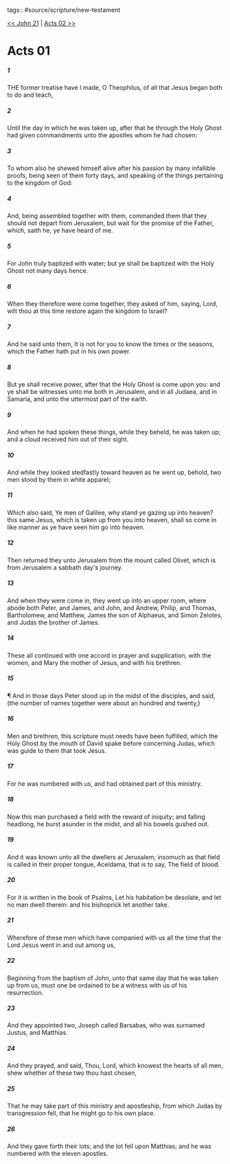 tags:: #source/scripture/new-testament

[<< John 21](/New_Testament/04_John/John_21.md) | [Acts 02 >>](/New_Testament/05_Acts/Acts_02.md)

# Acts 01

##### 1

THE former treatise have I made, O Theophilus, of all that Jesus began both to do and teach,

##### 2

Until the day in which he was taken up, after that he through the Holy Ghost had given commandments unto the apostles whom he had chosen:

##### 3

To whom also he shewed himself alive after his passion by many infallible proofs, being seen of them forty days, and speaking of the things pertaining to the kingdom of God:

##### 4

And, being assembled together with them, commanded them that they should not depart from Jerusalem, but wait for the promise of the Father, which, saith he, ye have heard of me.

##### 5

For John truly baptized with water; but ye shall be baptized with the Holy Ghost not many days hence.

##### 6

When they therefore were come together, they asked of him, saying, Lord, wilt thou at this time restore again the kingdom to Israel?

##### 7

And he said unto them, It is not for you to know the times or the seasons, which the Father hath put in his own power.

##### 8

But ye shall receive power, after that the Holy Ghost is come upon you: and ye shall be witnesses unto me both in Jerusalem, and in all Judaea, and in Samaria, and unto the uttermost part of the earth.

##### 9

And when he had spoken these things, while they beheld, he was taken up; and a cloud received him out of their sight.

##### 10

And while they looked stedfastly toward heaven as he went up, behold, two men stood by them in white apparel;

##### 11

Which also said, Ye men of Galilee, why stand ye gazing up into heaven? this same Jesus, which is taken up from you into heaven, shall so come in like manner as ye have seen him go into heaven.

##### 12

Then returned they unto Jerusalem from the mount called Olivet, which is from Jerusalem a sabbath day's journey.

##### 13

And when they were come in, they went up into an upper room, where abode both Peter, and James, and John, and Andrew, Philip, and Thomas, Bartholomew, and Matthew, James the son of Alphaeus, and Simon Zelotes, and Judas the brother of James.

##### 14

These all continued with one accord in prayer and supplication, with the women, and Mary the mother of Jesus, and with his brethren.

##### 15

¶ And in those days Peter stood up in the midst of the disciples, and said, (the number of names together were about an hundred and twenty,)

##### 16

Men and brethren, this scripture must needs have been fulfilled, which the Holy Ghost by the mouth of David spake before concerning Judas, which was guide to them that took Jesus.

##### 17

For he was numbered with us, and had obtained part of this ministry.

##### 18

Now this man purchased a field with the reward of iniquity; and falling headlong, he burst asunder in the midst, and all his bowels gushed out.

##### 19

And it was known unto all the dwellers at Jerusalem; insomuch as that field is called in their proper tongue, Aceldama, that is to say, The field of blood.

##### 20

For it is written in the book of Psalms, Let his habitation be desolate, and let no man dwell therein: and his bishoprick let another take.

##### 21

Wherefore of these men which have companied with us all the time that the Lord Jesus went in and out among us,

##### 22

Beginning from the baptism of John, unto that same day that he was taken up from us, must one be ordained to be a witness with us of his resurrection.

##### 23

And they appointed two, Joseph called Barsabas, who was surnamed Justus, and Matthias.

##### 24

And they prayed, and said, Thou, Lord, which knowest the hearts of all men, shew whether of these two thou hast chosen,

##### 25

That he may take part of this ministry and apostleship, from which Judas by transgression fell, that he might go to his own place.

##### 26

And they gave forth their lots; and the lot fell upon Matthias; and he was numbered with the eleven apostles.
